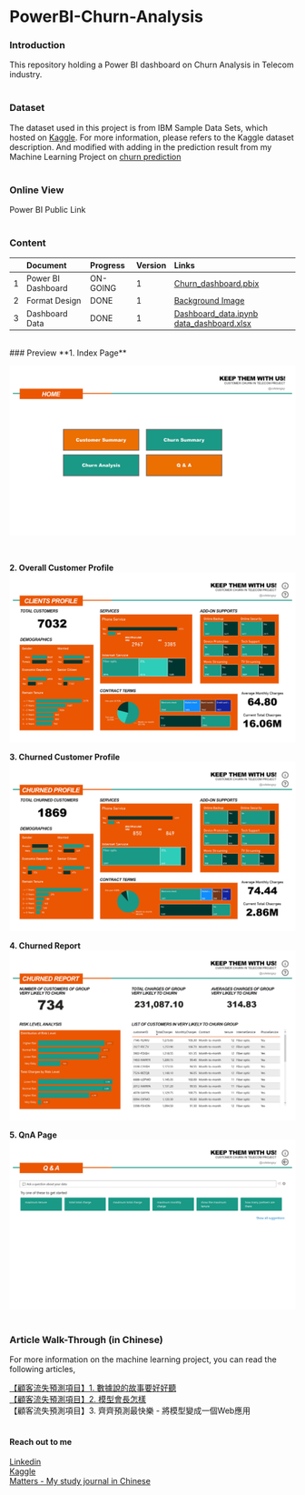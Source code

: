 # PowerBI-Churn-Analysis

### Introduction
This repository holding a Power BI dashboard on Churn Analysis in Telecom industry.
<br><br>

### Dataset
The dataset used in this project is from IBM Sample Data Sets, which hosted on [Kaggle](https://www.kaggle.com/blastchar/telco-customer-churn). For more information, please refers to the Kaggle dataset description. And modified with adding in the prediction result from my Machine Learning Project on [churn prediction](https://github.com/coletangsy/MLProject-Churn-Prediction)
<br><br>

### Online View
Power BI Public Link 
<br><br>


### Content
|       | Document                           | Progress | Version | Links    |
| :---  | :---                               | :---     |:---     |   :---   |
|   1   | Power BI Dashboard                | ON-GOING      | 1       | [Churn_dashboard.pbix](https://github.com/coletangsy/PowerBI-Churn-Prediction/blob/main/Churn_dashboard.pbix) |
|   2   | Format Design | DONE      |1 |[Background Image](https://github.com/coletangsy/PowerBI-Churn-Prediction/tree/main/dashboard_design)|
|   3   | Dashboard Data | DONE      |1 |[Dashboard_data.ipynb](https://github.com/coletangsy/PowerBI-Churn-Prediction/blob/main/Dashboard_data.ipynb) [data_dashboard.xlsx](https://github.com/coletangsy/PowerBI-Churn-Prediction/blob/main/data_dashboard.xlsx)|

<br>
### Preview
**1. Index Page**

![Home Page](https://raw.githubusercontent.com/coletangsy/PowerBI-Churn-Analysis/main/example/0001.jpg)

<br>

**2. Overall Customer Profile**
![Home Page](https://raw.githubusercontent.com/coletangsy/PowerBI-Churn-Analysis/main/example/0002.jpg)
<br>

**3. Churned Customer Profile**
![Home Page](https://raw.githubusercontent.com/coletangsy/PowerBI-Churn-Analysis/main/example/0003.jpg)
<br>

**4. Churned Report**
![Home Page](https://raw.githubusercontent.com/coletangsy/PowerBI-Churn-Analysis/main/example/0004.jpg)
<br>

**5. QnA Page**
![Home Page](https://raw.githubusercontent.com/coletangsy/PowerBI-Churn-Analysis/main/example/0005.jpg)
<br>
<br>
### Article Walk-Through (in Chinese)
For more information on the machine learning project, you can read the following articles,

[【顧客流失預測項目】1. 數據說的故事要好好聽](https://matters.news/@coletangsy/%E9%A1%A7%E5%AE%A2%E6%B5%81%E5%A4%B1%E9%A0%90%E6%B8%AC%E9%A0%85%E7%9B%AE-1-%E6%95%B8%E6%93%9A%E8%AA%AA%E7%9A%84%E6%95%85%E4%BA%8B%E8%A6%81%E5%A5%BD%E5%A5%BD%E8%81%BD-bafyreicuba6xsegpn53z3neyhxxz3i3byrasavvbj6bzjzskpfdbo26cme)<br>
[【顧客流失預測項目】2. 模型會長怎樣](https://matters.news/@coletangsy/%E9%A1%A7%E5%AE%A2%E6%B5%81%E5%A4%B1%E9%A0%90%E6%B8%AC%E9%A0%85%E7%9B%AE-2-%E6%A8%A1%E5%9E%8B%E6%9C%83%E9%95%B7%E6%80%8E%E6%A8%A3-bafyreig4a3zlu2xdxoaizkaztcnqjljbcx6pipfchcj3bp3fj4bm7vz5nq)<br>
【顧客流失預測項目】3. 齊齊預測最快樂 - 將模型變成一個Web應用
<br><br>


#### Reach out to me
[Linkedin](https://www.linkedin.com/in/nicoletangsy/)<br>   [Kaggle](https://www.kaggle.com/nicoletangsy)<br>    [Matters - My study journal in Chinese](https://matters.news/@coletangsy)
